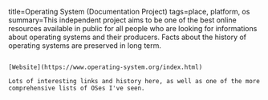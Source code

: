 title=Operating System (Documentation Project)
tags=place, platform, os
summary=This independent project aims to be one of the best online resources available in public for all people who are looking for informations about operating systems and their producers. Facts about the history of operating systems are preserved in long term.
~~~~~~

[Website](https://www.operating-system.org/index.html)

Lots of interesting links and history here, as well as one of the more comprehensive lists of OSes I've seen.

